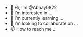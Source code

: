 - 👋 Hi, I’m @Abhay0822
- 👀 I’m interested in ...
- 🌱 I’m currently learning ...
- 💞️ I’m looking to collaborate on ...
- 📫 How to reach me ...

<!---
Abhay0822/Abhay0822 is a ✨ special ✨ repository because its `README.md` (this file) appears on your GitHub profile.
Yo
